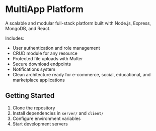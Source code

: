 # MultiApp Platform

A scalable and modular full-stack platform built with Node.js, Express, MongoDB, and React.

Includes:
- User authentication and role management
- CRUD module for any resource
- Protected file uploads with Multer
- Secure download endpoints
- Notifications system
- Clean architecture ready for e-commerce, social, educational, and marketplace applications

## Getting Started

1. Clone the repository
2. Install dependencies in `server/` and `client/`
3. Configure environment variables
4. Start development servers